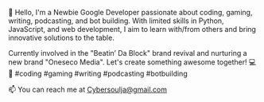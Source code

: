 👋 Hello, I'm a Newbie Google Developer passionate about coding, gaming, writing, podcasting, and bot building. With limited skills in Python, JavaScript, and web development, I aim to learn with/from others and bring innovative solutions to the table. 

Currently involved in the "Beatin’ Da Block" brand revival and nurturing a new brand "Oneseco Media". Let's create something awesome together! 💻🚀 #coding #gaming #writing #podcasting #botbuilding

📫 You can reach me at Cybersoulja@gmail.com








